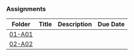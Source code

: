 ### Assignments

|   Folder   | Title            | Description                   | Due Date |
| :---: | --------------- | ----------------------------------- | -------- |
| [01-A01](./Assignments/A01/README.md) |  |    |              |  
| [02-A02](./Assignments/A02/README.md) | |   |             |  

